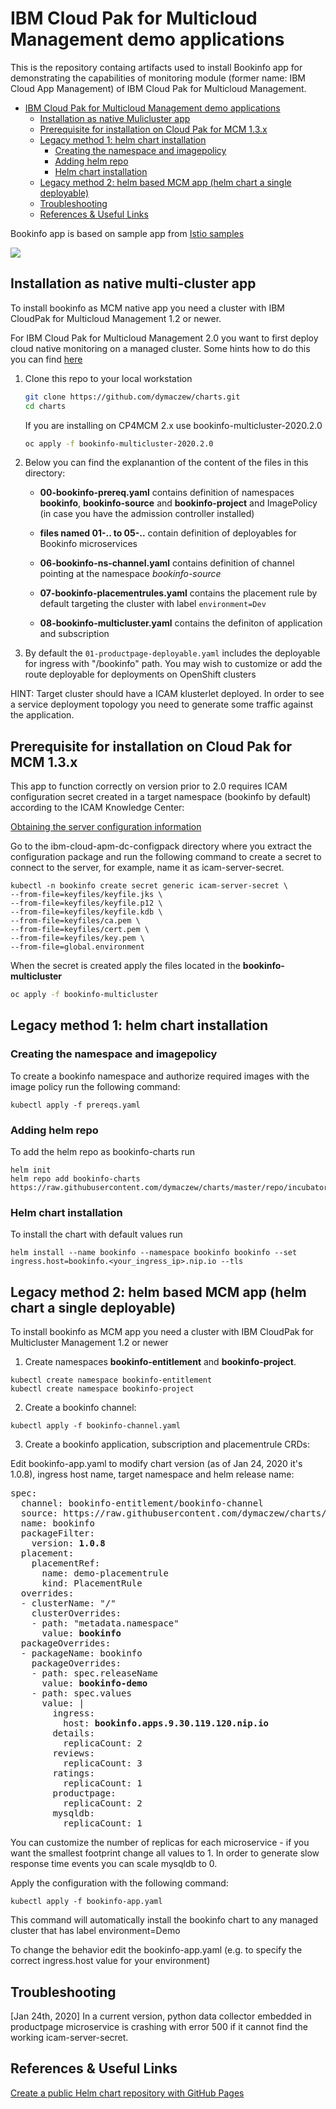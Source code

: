 # IBM Cloud Pak for Multicloud Management demo applications

This is the repository containg artifacts used to install Bookinfo app for demonstrating the capabilities of monitoring module (former name: IBM Cloud App Management) of IBM Cloud Pak for Multicloud Management.

- [IBM Cloud Pak for Multicloud Management demo applications](#ibm-cloud-pak-for-multicloud-management-demo-applications)
  - [Installation as native Mulicluster app](#installation-as-native-mulicluster-app)
  - [Prerequisite for installation on Cloud Pak for MCM 1.3.x](#prerequisite-for-installation-on-cloud-pak-for-mcm-13x)
  - [Legacy method 1: helm chart installation](#legacy-method-1-helm-chart-installation)
    - [Creating the namespace and imagepolicy](#creating-the-namespace-and-imagepolicy)
    - [Adding helm repo](#adding-helm-repo)
    - [Helm chart installation](#helm-chart-installation)
  - [Legacy method 2: helm based MCM app (helm chart a single deployable)](#legacy-method-2-helm-based-mcm-app-helm-chart-a-single-deployable)
  - [Troubleshooting](#troubleshooting)
  - [References & Useful Links](#references--useful-links)

Bookinfo app is based on sample app from [Istio samples](https://github.com/istio/istio/tree/master/samples/bookinfo)

![](images/2020-01-24-17-36-47.png)


## Installation as native multi-cluster app

To install bookinfo as MCM native app you need a cluster with IBM CloudPak for Multicloud Management 1.2 or newer.

For IBM Cloud Pak for Multicloud Management 2.0 you want to first deploy cloud native monitoring on a managed cluster. Some hints how to do this you can find [here](How%20to%20install%20cloud%20native%20monitoring%20on%20managed%20clusters.md)

1. Clone this repo to your local workstation

   ```sh
   git clone https://github.com/dymaczew/charts.git
   cd charts
   ```

   If you are installing on CP4MCM 2.x use bookinfo-multicluster-2020.2.0

   ```sh
   oc apply -f bookinfo-multicluster-2020.2.0
   ```

1. Below you can find the explanantion of the content of the files in this directory:
   
   - **00-bookinfo-prereq.yaml**
   contains definition of namespaces **bookinfo**, **bookinfo-source** and **bookinfo-project** and ImagePolicy (in case you have the admission controller installed)

   - **files named 01-.. to 05-..**
   contain definition of deployables for Bookinfo microservices

   - **06-bookinfo-ns-channel.yaml**
   contains definition of channel pointing at the namespace *bookinfo-source*

   - **07-bookinfo-placementrules.yaml**
   contains the placement rule by default targeting the cluster with label `environment=Dev`

   - **08-bookinfo-multicluster.yaml**
   contains the definiton of application and subscription

2. By default the `01-productpage-deployable.yaml` includes the deployable for ingress  with "/bookinfo" path. You may wish to customize or add the route deployable for deployments on OpenShift clusters
   
HINT: Target cluster should have a ICAM klusterlet deployed. In order to see a service deployment topology you need to generate some traffic against the application. 

## Prerequisite for installation on Cloud Pak for MCM 1.3.x

This app to function correctly on version prior to 2.0 requires ICAM configuration secret created in a target namespace (bookinfo by default) according to the ICAM Knowledge Center: 

[Obtaining the server configuration information](https://www.ibm.com/support/knowledgecenter/en/SSFC4F_1.3.0/icam/dc_config_server_info.html)

Go to the ibm-cloud-apm-dc-configpack directory where you extract the configuration package and run the following command to create a secret to connect to the server, for example, name it as icam-server-secret.
```
kubectl -n bookinfo create secret generic icam-server-secret \
--from-file=keyfiles/keyfile.jks \
--from-file=keyfiles/keyfile.p12 \
--from-file=keyfiles/keyfile.kdb \
--from-file=keyfiles/ca.pem \
--from-file=keyfiles/cert.pem \
--from-file=keyfiles/key.pem \
--from-file=global.environment
```

When the secret is created apply the files located in the **bookinfo-multicluster**

```sh
oc apply -f bookinfo-multicluster
```

## Legacy method 1: helm chart installation

### Creating the namespace and imagepolicy
To create a bookinfo namespace and authorize required images with the image policy run the following command:
```
kubectl apply -f prereqs.yaml
```

### Adding helm repo
To add the helm repo as bookinfo-charts run
```
helm init
helm repo add bookinfo-charts https://raw.githubusercontent.com/dymaczew/charts/master/repo/incubator/
```
### Helm chart installation
To install the chart with default values run
```
helm install --name bookinfo --namespace bookinfo bookinfo --set ingress.host=bookinfo.<your_ingress_ip>.nip.io --tls
```
## Legacy method 2: helm based MCM app (helm chart a single deployable)

To install bookinfo as MCM app you need a cluster with IBM CloudPak for Multicluster Management 1.2 or newer

1. Create namespaces **bookinfo-entitlement** and **bookinfo-project**. 

```
kubectl create namespace bookinfo-entitlement
kubectl create namespace bookinfo-project
```

2. Create a bookinfo channel:
```
kubectl apply -f bookinfo-channel.yaml
```

3. Create a bookinfo application, subscription and placementrule CRDs:

Edit bookinfo-app.yaml to modify chart version (as of Jan 24, 2020 it's 1.0.8), ingress host name, target namespace and helm release name:

<pre>
spec:
  channel: bookinfo-entitlement/bookinfo-channel
  source: https://raw.githubusercontent.com/dymaczew/charts/master/repo/incubator/ 
  name: bookinfo
  packageFilter:
    version: <b>1.0.8</b>
  placement:
    placementRef:
      name: demo-placementrule
      kind: PlacementRule
  overrides:
  - clusterName: "/"
    clusterOverrides:
    - path: "metadata.namespace"
      value: <b>bookinfo</b>
  packageOverrides:
  - packageName: bookinfo
    packageOverrides:
    - path: spec.releaseName
      value: <b>bookinfo-demo</b>
    - path: spec.values
      value: |
        ingress:
          host: <b>bookinfo.apps.9.30.119.120.nip.io</b>
        details:
          replicaCount: 2
        reviews:
          replicaCount: 3
        ratings:
          replicaCount: 1
        productpage:
          replicaCount: 2
        mysqldb:
          replicaCount: 1
</pre>

You can customize the number of replicas for each microservice - if you want the smallest footprint change all values to 1. In order to generate slow response time events you can scale mysqldb to 0. 

Apply the configuration with the following command:
```
kubectl apply -f bookinfo-app.yaml
```
This command will automatically install the bookinfo chart to any managed cluster that has label environment=Demo

To change the behavior edit the bookinfo-app.yaml (e.g. to specify the correct ingress.host value for your environment)

## Troubleshooting

[Jan 24th, 2020] In a current version, python data collector embedded in productpage microservice is crashing with error 500 if it cannot find the working icam-server-secret. 


## References & Useful Links

[Create a public Helm chart repository with GitHub Pages](https://medium.com/@mattiaperi/create-a-public-helm-chart-repository-with-github-pages-49b180dbb417)

